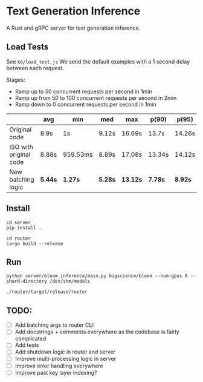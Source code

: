 # Text Generation Inference

A Rust and gRPC server for text generation inference.

## Load Tests

See `k6/load_test.js`
We send the default examples with a 1 second delay between each request.

Stages: 
- Ramp up to 50 concurrent requests per second in 1min
- Ramp up from 50 to 100 concurrent requests per second in 2min
- Ramp down to 0 concurrent requests per second in 1min


|                        | avg       | min       | med       | max        | p(90)     | p(95)     | RPS      |
|------------------------|-----------|-----------|-----------|------------|-----------|-----------|----------|
| Original code          | 8.9s      | 1s        | 9.12s     | 16.69s     | 13.7s     | 14.26s    | 5.9      |
| ISO with original code | 8.88s     | 959.53ms  | 8.89s     | 17.08s     | 13.34s    | 14.12s    | 5.94     |
| New batching logic     | **5.44s** | **1.27s** | **5.28s** | **13.12s** | **7.78s** | **8.92s** | **9.08** |

## Install

```shell
cd server
pip install .
```

```
cd router
cargo build --release
```

## Run

```shell
python server/bloom_inference/main.py bigscience/bloom --num-gpus 8 --shard-directory /dev/shm/models
```

```shell
./router/target/release/router
```

## TODO:

- [ ] Add batching args to router CLI 
- [ ] Add docstrings + comments everywhere as the codebase is fairly complicated
- [ ] Add tests
- [ ] Add shutdown logic in router and server
- [ ] Improve multi-processing logic in server
- [ ] Improve error handling everywhere
- [ ] Improve past key layer indexing?